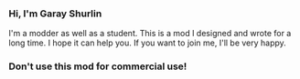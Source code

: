 ### Hi, I'm Garay Shurlin

I'm a modder as well as a student.
This is a mod I designed and wrote for a long time.
I hope it can help you.
If you want to join me, I'll be very happy.

### Don't use this mod for commercial use!
